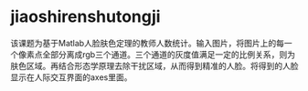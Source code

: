 # jiaoshirenshutongji
该课题为基于Matlab人脸肤色定理的教师人数统计。输入图片，将图片上的每一个像素点全部分离成rgb三个通道。三个通道的灰度值满足一定的比例关系，则为肤色区域。再结合形态学原理去除干扰区域，从而得到精准的人脸。将得到的人脸显示在人际交互界面的axes里面。
